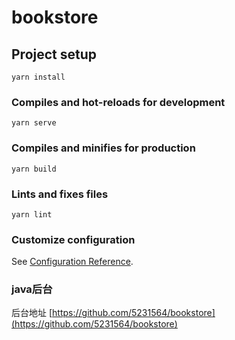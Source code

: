 # bookstore

## Project setup
```
yarn install
```

### Compiles and hot-reloads for development
```
yarn serve
```

### Compiles and minifies for production
```
yarn build
```

### Lints and fixes files
```
yarn lint
```

### Customize configuration
See [Configuration Reference](https://cli.vuejs.org/config/).

### java后台
后台地址 [https://github.com/5231564/bookstore](https://github.com/5231564/bookstore)

